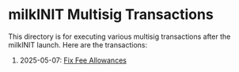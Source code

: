 # milkINIT Multisig Transactions

This directory is for executing various multisig transactions after the milkINIT launch.
Here are the transactions:

1. 2025-05-07: [Fix Fee Allowances](./01_feegrant/)
